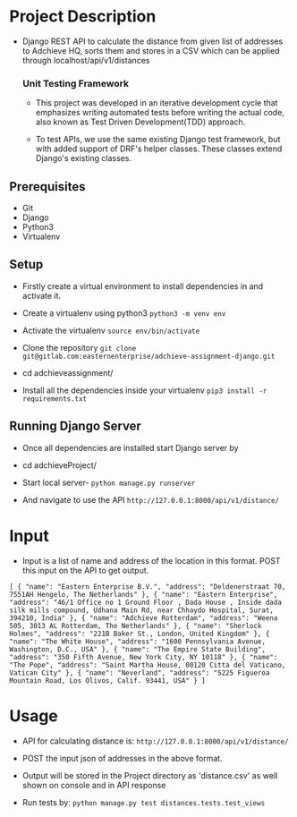 # Project Description

* Django REST API to calculate the distance from given list of addresses to Adchieve HQ, sorts them and stores in a CSV which can be applied through localhost/api/v1/distances

    ### Unit Testing Framework
    * This project was developed in an iterative development cycle that emphasizes writing automated tests before writing the actual code, also known as Test Driven Development(TDD) approach.
      
    * To test APIs, we use the same existing Django test framework, but with added support of DRF's helper classes. These classes extend Django's existing classes.

## Prerequisites

* Git
* Django
* Python3
* Virtualenv

## Setup
* Firstly create a virtual environment to install dependencies in and activate it.

* Create a virtualenv using python3 `python3 -m venv env`

* Activate the virtualenv  `source env/bin/activate`

* Clone the repository `git clone git@gitlab.com:easternenterprise/adchieve-assignment-django.git`

* cd adchieveassignment/

* Install all the dependencies inside your virtualenv `pip3 install -r requirements.txt` 

## Running Django Server
* Once all dependencies are installed start Django server by

* cd adchieveProject/

* Start local server- `python manage.py runserver`

* And navigate to use the API `http://127.0.0.1:8000/api/v1/distance/`


# Input

* Input is a list of name and address of the location in this format. POST this input on the API to get output. 

`[
        {
            "name": "Eastern Enterprise B.V.",
            "address": "Deldenerstraat 70, 7551AH Hengelo, The Netherlands"
        },
        {
            "name": "Eastern Enterprise",
            "address": "46/1 Office no 1 Ground Floor , Dada House , Inside dada silk mills compound, Udhana Main Rd, near Chhaydo Hospital, Surat, 394210, India"
        },
        {
            "name": "Adchieve Rotterdam",
            "address": "Weena 505, 3013 AL Rotterdam, The Netherlands"
        },
        {
            "name": "Sherlock Holmes",
            "address": "221B Baker St., London, United Kingdom"
        },
        {
            "name": "The White House",
            "address": "1600 Pennsylvania Avenue, Washington, D.C., USA"
        },
        {
            "name": "The Empire State Building",
            "address": "350 Fifth Avenue, New York City, NY 10118"
        },
        {
            "name": "The Pope",
            "address": "Saint Martha House, 00120 Citta del Vaticano, Vatican City"
        },
        {
            "name": "Neverland",
            "address": "5225 Figueroa Mountain Road, Los Olivos, Calif. 93441, USA"
        }
    ]
`

# Usage

* API for calculating distance is: `http://127.0.0.1:8000/api/v1/distance/`

* POST the input json of addresses in the above format. 

* Output will be stored in the Project directory as 'distance.csv' as well shown on console and in API response

* Run tests by: `python manage.py test distances.tests.test_views`
